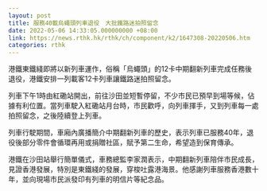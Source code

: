 ```yaml
---
layout: post
title: 服務40載烏蠅頭列車退役　大批鐵路迷拍照留念
date: 2022-05-06 14:33:05.000000000 +08:00
link: https://news.rthk.hk/rthk/ch/component/k2/1647308-20220506.htm
categories: rthk
---
```


港鐵東鐵綫即將以新列車運作，俗稱「烏蠅頭」的12卡中期翻新列車完成任務後退役，港鐵安排一列載客12卡列車讓鐵路迷拍照留念。

列車下午1時由紅磡站開出，前往沙田並短暫停留，不少市民已預早到場等候，佔據有利位置。當列車駛入紅磡站月台時，市民歡呼，向列車揮手，又到列車每一處拍照留念，之後陸續登上列車。

列車行駛期間，車廂內廣播簡介中期翻新列車的歷史，表示列車已服務40年，退役後部分零件會循環再用或捐贈社區，賦予第二生命，希望造到保育傳承。

港鐵在沙田站舉行簡單儀式，車務總監李家潤表示，中期翻新列車陪伴市民成長，見證香港發展，特別是東鐵綫的發展，穿梭吐露港海景。他感謝列車服務香港數十年，並向現場市民派發印有列車的明信片等紀念品。

